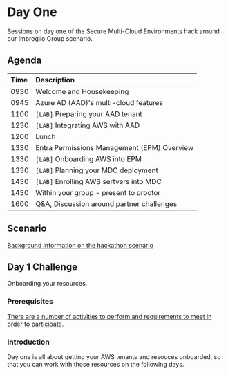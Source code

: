 # Day One
Sessions on day one of the Secure Multi-Cloud Environments hack around our Imbroglio Group scenario.

## Agenda
| **Time** | **Description**
| :--- | :---
| 0930 | Welcome and Housekeeping
| 0945 | Azure AD (AAD)'s multi-cloud features
| 1100 | `[LAB]` Preparing your AAD tenant
| 1230 | `[LAB]` Integrating AWS with AAD
| 1200 | Lunch
| 1330 | Entra Permissions Management (EPM) Overview
| 1330 | `[LAB]` Onboarding AWS into EPM
| 1330 | `[LAB]` Planning your MDC deployment
| 1430 | `[LAB]` Enrolling AWS sertvers into MDC
| 1430 | Within your group - present to proctor
| 1600 | Q&A, Discussion around partner challenges

## Scenario
[Background information on the hackathon scenario](Scenario.md)

## Day 1 Challenge
Onboarding your resources.

### Prerequisites
[There are a number of activities to perform and requirements to meet in order to participate.](Prerequisites.md)
### Introduction
Day one is all about getting your AWS tenants and resouces onboarded, so that you can work with those resources on the following days.
